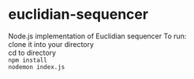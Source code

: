 # euclidian-sequencer
Node.js implementation of Euclidian sequencer
To run:\
clone it into your directory\
cd to directory\
<code>npm install</code>\
<code>nodemon index.js</code>
